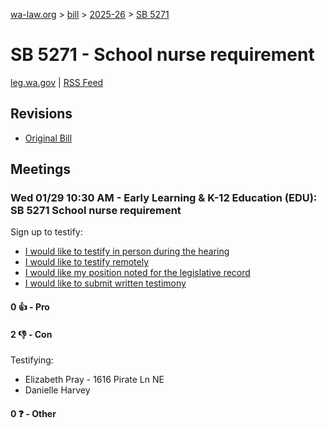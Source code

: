 [wa-law.org](/) > [bill](/bill/) > [2025-26](/bill/2025-26/) > [SB 5271](/bill/2025-26/sb/5271/)

# SB 5271 - School nurse requirement
[leg.wa.gov](https://app.leg.wa.gov/billsummary?BillNumber=5271&Year=2025&Initiative=false) | [RSS Feed](./rss.xml)

## Revisions
* [Original Bill](1/)

## Meetings
### Wed 01/29 10:30 AM - Early Learning & K-12 Education (EDU): SB 5271 School nurse requirement
Sign up to testify:
* [I would like to testify in person during the hearing](https://app.leg.wa.gov/csi/Testifier/Add?chamber=House&mId=32556&aId=161973&caId=24969&tId=1)
* [I would like to testify remotely](https://app.leg.wa.gov/csi/Testifier/Add?chamber=House&mId=32556&aId=161973&caId=24969&tId=2)
* [I would like my position noted for the legislative record](https://app.leg.wa.gov/csi/Testifier/Add?chamber=House&mId=32556&aId=161973&caId=24969&tId=3)
* [I would like to submit written testimony](https://app.leg.wa.gov/csi/Testifier/Add?chamber=House&mId=32556&aId=161973&caId=24969&tId=4)

#### 0 👍 - Pro

#### 2 👎 - Con
Testifying:
* Elizabeth Pray - 1616 Pirate Ln NE
* Danielle Harvey

#### 0 ❓ - Other
